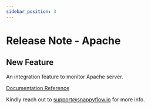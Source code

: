 ```yaml
---
sidebar_position: 3 
---
```

# Release Note - Apache

## New Feature

An integration feature to monitor Apache server.

[Documentation Reference](/docs/Integrations/apache/overview)

Kindly reach out to [support@snappyflow.io](mailto:support@snappyflow.io) for more info.

